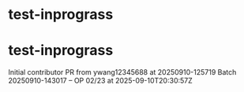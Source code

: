 # test-inprograss
# test-inprograss
Initial contributor PR from ywang12345688 at 20250910-125719
Batch 20250910-143017 – OP 02/23 at 2025-09-10T20:30:57Z
